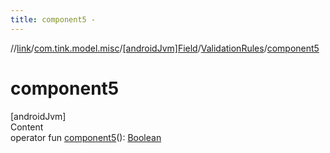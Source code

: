 ```yaml
---
title: component5 -
---
```

//[link](../../../index.md)/[com.tink.model.misc](../../index.md)/[[androidJvm]Field](../index.md)/[ValidationRules](index.md)/[component5](component5.md)



# component5  
[androidJvm]  
Content  
operator fun [component5](component5.md)(): [Boolean](https://kotlinlang.org/api/latest/jvm/stdlib/kotlin/-boolean/index.html)  



